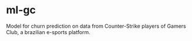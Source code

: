 # ml-gc
Model for churn prediction on data from Counter-Strike players of Gamers Club, a brazilian e-sports platform.
